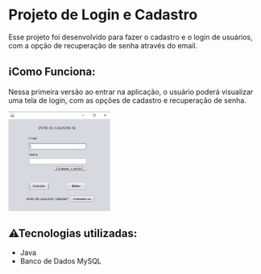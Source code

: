 # Projeto de Login e Cadastro

Esse projeto foi desenvolvido para fazer o cadastro e o login de usuários, com a opção de recuperação de senha através do email.

## ℹComo Funciona:
Nessa primeira versão ao entrar na aplicação, o usuário poderá visualizar uma tela de login, com as opções de cadastro e recuperação de senha.

<img src="tela de login.png" width="40%">

## ⚠Tecnologias utilizadas:
- Java
- Banco de Dados MySQL
  



